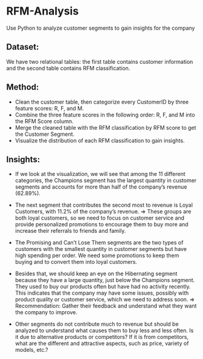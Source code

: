 # RFM-Analysis
Use Python to analyze customer segments to gain insights for the company

## Dataset:
We have two relational tables: the first table contains customer information and the second table contains RFM classification.

## Method:
- Clean the customer table, then categorize every CustomerID by three feature scores: R, F, and M.
- Combine the three feature scores in the following order: R, F, and M into the RFM Score column.
- Merge the cleaned table with the RFM classification by RFM score to get the Customer Segment.
- Visualize the distribution of each RFM classification to gain insights.

## Insights:
- If we look at the visualization, we will see that among the 11 different categories, the Champions segment has the largest quantity in customer segments and accounts for more than half of the company’s revenue (62.89%).
- The next segment that contributes the second most to revenue is Loyal Customers, with 11.2% of the company’s revenue.
⇒ These groups are both loyal customers, so we need to focus on customer service and provide personalized promotions to encourage them to buy more and increase their referrals to friends and family.

- The Promising and Can’t Lose Them segments are the two types of customers with the smallest quantity in customer segments but have high spending per order. We need some promotions to keep them buying and to convert them into loyal customers.
- Besides that, we should keep an eye on the Hibernating segment because they have a large quantity, just below the Champions segment. They used to buy our products often but have had no activity recently. This indicates that the company may have some issues, possibly with product quality or customer service, which we need to address soon.
⇒ Recommendation: Gather their feedback and understand what they want the company to improve.

- Other segments do not contribute much to revenue but should be analyzed to understand what causes them to buy less and less often. Is it due to alternative products or competitors? If it is from competitors, what are the different and attractive aspects, such as price, variety of models, etc.?
